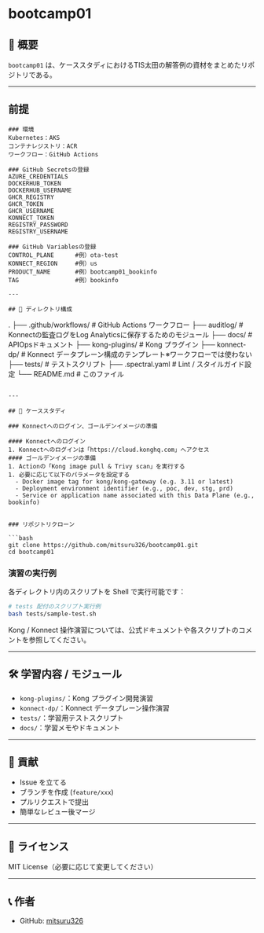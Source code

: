# bootcamp01

## 📌 概要

`bootcamp01` は、ケーススタディにおけるTIS太田の解答例の資材をまとめたリポジトリである。

---

## 前提

```
### 環境
Kubernetes：AKS
コンテナレジストリ：ACR
ワークフロー：GitHub Actions

### GitHub Secretsの登録
AZURE_CREDENTIALS
DOCKERHUB_TOKEN
DOCKERHUB_USERNAME
GHCR_REGISTRY
GHCR_TOKEN
GHCR_USERNAME
KONNECT_TOKEN
REGISTRY_PASSWORD
REGISTRY_USERNAME

### GitHub Variablesの登録
CONTROL_PLANE      #例）ota-test
KONNECT_REGION     #例）us
PRODUCT_NAME       #例）bootcamp01_bookinfo
TAG                #例）bookinfo

---

## 📂 ディレクトリ構成

```
.
├── .github/workflows/   # GitHub Actions ワークフロー
├── auditlog/            # Konnectの監査ログをLog Analyticsに保存するためのモジュール
├── docs/                # APIOpsドキュメント
├── kong-plugins/        # Kong プラグイン
├── konnect-dp/          # Konnect データプレーン構成のテンプレート※ワークフローでは使わない
├── tests/               # テストスクリプト
├── .spectral.yaml       # Lint / スタイルガイド設定
└── README.md            # このファイル
```

---

## 🚀 ケーススタディ

### Konnectへのログイン、ゴールデンイメージの準備

#### Konnectへのログイン
1. Konnectへのログインは「https://cloud.konghq.com」へアクセス
#### ゴールデンイメージの準備
1. Actionの「Kong image pull & Trivy scan」を実行する
1. 必要に応じて以下のパラメータを設定する
  - Docker image tag for kong/kong-gateway (e.g. 3.11 or latest)
  - Deployment environment identifier (e.g., poc, dev, stg, prd)
  - Service or application name associated with this Data Plane (e.g., bookinfo)  


### リポジトリクローン

```bash
git clone https://github.com/mitsuru326/bootcamp01.git
cd bootcamp01
```

### 演習の実行例

各ディレクトリ内のスクリプトを Shell で実行可能です：

```bash
# tests 配付のスクリプト実行例
bash tests/sample-test.sh
```

Kong / Konnect 操作演習については、公式ドキュメントや各スクリプトのコメントを参照してください。

---

## 🛠 学習内容 / モジュール

- `kong-plugins/`：Kong プラグイン開発演習
- `konnect-dp/`：Konnect データプレーン操作演習
- `tests/`：学習用テストスクリプト
- `docs/`：学習メモやドキュメント

---

## 🤝 貢献

- Issue を立てる
- ブランチを作成 (`feature/xxx`)
- プルリクエストで提出
- 簡単なレビュー後マージ

---

## 📄 ライセンス

MIT License（必要に応じて変更してください）

---

## 📞 作者

- GitHub: [mitsuru326](https://github.com/mitsuru326)
